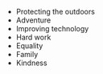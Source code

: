- Protecting the outdoors
- Adventure
- Improving technology
- Hard work
- Equality
- Family
- Kindness
